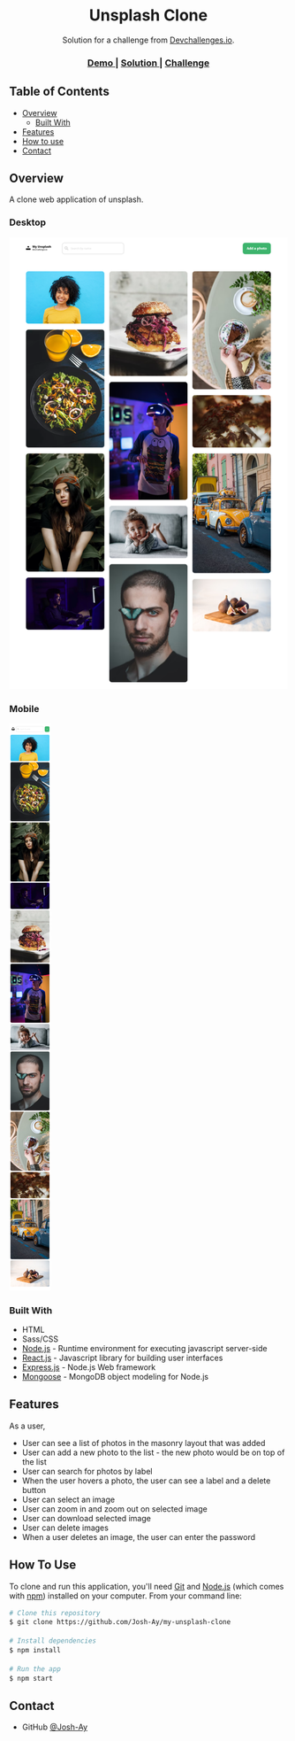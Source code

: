 <h1 align="center">Unsplash Clone</h1>

<div align="center">
   Solution for a challenge from  <a href="http://devchallenges.io" target="_blank">Devchallenges.io</a>.
</div>

<div align="center">
  <h3>
    <a href="https://focused-bassi-b35684.netlify.app/" target="_blank">
      Demo
    </a>
    <span> | </span>
    <a href="https://devchallenges.io/solutions/IgKv4WRie4HqpVSqmxA6" target="_blank">
      Solution
    </a>
    <span> | </span>
    <a href="https://devchallenges.io/challenges/rYyhwJAxMfES5jNQ9YsP" target="_blank">
      Challenge
    </a>
  </h3>
</div>

<!-- TABLE OF CONTENTS -->

## Table of Contents

- [Overview](#overview)
  - [Built With](#built-with)
- [Features](#features)
- [How to use](#how-to-use)
- [Contact](#contact)

<!-- OVERVIEW -->

## Overview
A clone web application of unsplash.

### Desktop
![](screenshots/desktop-screenshot.png)

### Mobile
![](screenshots/mobile-screenshot.png)


### Built With

- HTML
- Sass/CSS
- [Node.js](https://nodejs.org/en/) - Runtime environment for executing javascript server-side
- [React.js](https://reactjs.org/) - Javascript library for building user interfaces
- [Express.js](https://expressjs.com/) - Node.js Web framework
- [Mongoose](https://mongoosejs.com/) - MongoDB object modeling for Node.js

## Features

As a user,
- User can see a list of photos in the masonry layout that was added
- User can add a new photo to the list - the new photo would be on top of the list
- User can search for photos by label
- When the user hovers a photo, the user can see a label and a delete button
- User can select an image
- User can zoom in and zoom out on selected image
- User can download selected image
- User can delete images
- When a user deletes an image, the user can enter the password

## How To Use

To clone and run this application, you'll need [Git](https://git-scm.com) and [Node.js](https://nodejs.org/en/download/) (which comes with [npm](http://npmjs.com)) installed on your computer. From your command line:

```bash
# Clone this repository
$ git clone https://github.com/Josh-Ay/my-unsplash-clone

# Install dependencies
$ npm install

# Run the app
$ npm start
```

## Contact

- GitHub [@Josh-Ay](https://github.com/Josh-Ay)
